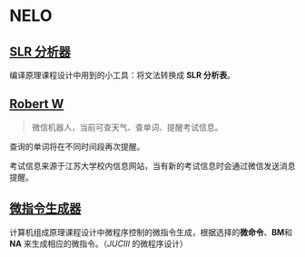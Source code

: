 # NELO

## [SLR 分析器](./SLR/)

编译原理课程设计中用到的小工具：将文法转换成 **SLR 分析表**。

## [Robert W](./Robert/)

> 微信机器人，当前可查天气、查单词、提醒考试信息。

查询的单词将在不同时间段再次提醒。

考试信息来源于江苏大学校内信息网站，当有新的考试信息时会通过微信发送消息提醒。

## [微指令生成器](./MicroProgram/)

计算机组成原理课程设计中微程序控制的微指令生成，根据选择的**微命令**、**BM**和 **NA** 来生成相应的微指令。（*JUCIII* 的微程序设计）
